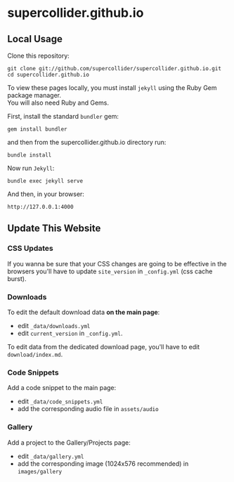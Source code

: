 # supercollider.github.io

## Local Usage

Clone this repository:

    git clone git://github.com/supercollider/supercollider.github.io.git
    cd supercollider.github.io

To view these pages locally, you must install `jekyll` using the Ruby Gem package manager.  
You will also need Ruby and Gems.

First, install the standard `bundler` gem:

    gem install bundler

and then from the supercollider.github.io directory run:

    bundle install


Now run `Jekyll`:

    bundle exec jekyll serve

And then, in your browser:

    http://127.0.0.1:4000

## Update This Website

### CSS Updates

If you wanna be sure that your CSS changes are going to be effective in the browsers you'll have to update `site_version` in `_config.yml` (css cache burst).

### Downloads

To edit the default download data **on the main page**:

- edit `_data/downloads.yml`
- edit `current_version` in `_config.yml`.

To edit data from the dedicated download page, you'll have to edit `download/index.md`.

### Code Snippets

Add a code snippet to the main page:

- edit `_data/code_snippets.yml`
- add the corresponding audio file in `assets/audio`

### Gallery

Add a project to the Gallery/Projects page:

- edit `_data/gallery.yml`
- add the corresponding image (1024x576 recommended) in `images/gallery`
